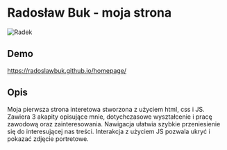 # Radosław Buk - moja strona

![Radek](https://i.postimg.cc/MpSHLvB2/156822698-102917788534255-3428193200116202020-n.jpg)

## Demo

https://radoslawbuk.github.io/homepage/ 

## Opis

Moja pierwsza strona interetowa stworzona z użyciem html, css i JS. Zawiera 3 akapity opisujące mnie, dotychczasowe wyształcenie i pracę zawodową oraz zainteresowania. Nawigacja ułatwia szybkie przeniesienie się do interesującej nas treści. Interakcja z użyciem JS pozwala ukryć i pokazać zdjęcie portretowe. 
